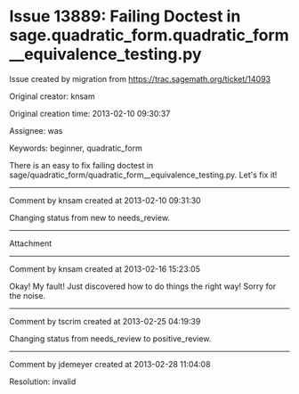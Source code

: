 # Issue 13889: Failing Doctest in sage.quadratic_form.quadratic_form__equivalence_testing.py

Issue created by migration from https://trac.sagemath.org/ticket/14093

Original creator: knsam

Original creation time: 2013-02-10 09:30:37

Assignee: was

Keywords: beginner, quadratic_form

There is an easy to fix failing doctest in sage/quadratic_form/quadratic_form__equivalence_testing.py. Let's fix it!


---

Comment by knsam created at 2013-02-10 09:31:30

Changing status from new to needs_review.


---

Attachment


---

Comment by knsam created at 2013-02-16 15:23:05

Okay! My fault! Just discovered how to do things the right way! Sorry for the noise.


---

Comment by tscrim created at 2013-02-25 04:19:39

Changing status from needs_review to positive_review.


---

Comment by jdemeyer created at 2013-02-28 11:04:08

Resolution: invalid
